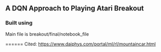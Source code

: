 ## A DQN Approach to Playing Atari Breakout
### Built using 



Main file is breakout/final/notebook_file

======
Cited: https://www.daiphys.com/portal/ml/rl/mountaincar.html
